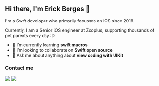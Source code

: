 ## Hi there, I'm Erick Borges 👋 

I'm a Swift developer who primarily focusses on iOS since 2018.

Currently, I am a Senior iOS engineer at Zooplus, supporting thousands of pet parents every day :D

- 🌱 I’m currently learning **swift macros**
- 👯 I’m looking to collaborate on **Swift open source**
- 💬 Ask me about anything about **view coding with UIKit**

### Contact me

<div>
<a href = "mailto:contato@ericklborges@gmail.com"><img src="https://img.shields.io/badge/Gmail-D14836?style=for-the-badge&logo=gmail&logoColor=white" target="_blank"></a>
<a href="https://www.linkedin.com/in/ericklborges/" target="_blank"><img src="https://img.shields.io/badge/-LinkedIn-%230077B5?style=for-the-badge&logo=linkedin&logoColor=white" target="_blank"></a>   
</div>
